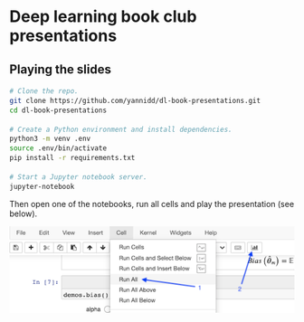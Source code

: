 # Deep learning book club presentations

## Playing the slides

```bash
# Clone the repo.
git clone https://github.com/yannidd/dl-book-presentations.git
cd dl-book-presentations

# Create a Python environment and install dependencies.
python3 -m venv .env
source .env/bin/activate
pip install -r requirements.txt

# Start a Jupyter notebook server.
jupyter-notebook
```

Then open one of the notebooks, run all cells and play the presentation (see below).

![assets/instructions.png](assets/instructions.png)
